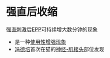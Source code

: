 # 强直后收缩

[强直刺激](强直刺激.md)后[EPP](EPP.md)可持续增大数分钟的现象

- 是一种[使用性增强现象](使用性增强现象.md)
- [冯德培](冯德培.md)首次在猫的[神经-肌接头](神经-肌接头.md)部位发现
